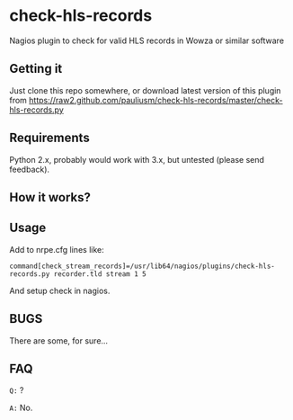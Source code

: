 check-hls-records
=================

Nagios plugin to check for valid HLS records in Wowza or similar software

Getting it
----------
Just clone this repo somewhere, or download latest version of this plugin from https://raw2.github.com/pauliusm/check-hls-records/master/check-hls-records.py

Requirements
------------
Python 2.x, probably would work with 3.x, but untested (please send feedback).

How it works?
-------------


Usage
-----
Add to nrpe.cfg lines like:

````
command[check_stream_records]=/usr/lib64/nagios/plugins/check-hls-records.py recorder.tld stream 1 5
````
And setup check in nagios.

BUGS
------------
There are some, for sure...


FAQ
---
`Q:` ?

`A:` No.

